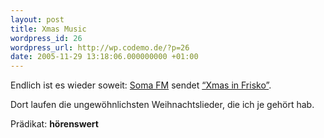 ```yaml
---
layout: post
title: Xmas Music
wordpress_id: 26
wordpress_url: http://wp.codemo.de/?p=26
date: 2005-11-29 13:18:06.000000000 +01:00
---
```

Endlich ist es wieder soweit: [Soma FM](http://www.somafm.com) sendet [&#8220;Xmas in Frisko&#8221;](http://www.somafm.com/xmasinfrisko.pls).

Dort laufen die ungewöhnlichsten Weihnachtslieder, die ich je gehört hab.

Prädikat: **hörenswert**
